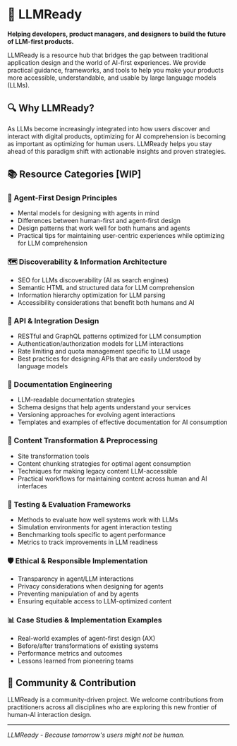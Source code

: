 # 🚀 LLMReady

**Helping developers, product managers, and designers to build the future of LLM-first products.**

LLMReady is a resource hub that bridges the gap between traditional application design and the world of AI-first experiences. We provide practical guidance, frameworks, and tools to help you make your products more accessible, understandable, and usable by large language models (LLMs).

## 🔍 Why LLMReady?
As LLMs become increasingly integrated into how users discover and interact with digital products, optimizing for AI comprehension is becoming as important as optimizing for human users. LLMReady helps you stay ahead of this paradigm shift with actionable insights and proven strategies.

## 📚 Resource Categories [WIP]

### 🧠 Agent-First Design Principles
- Mental models for designing with agents in mind
- Differences between human-first and agent-first design
- Design patterns that work well for both humans and agents
- Practical tips for maintaining user-centric experiences while optimizing for LLM comprehension

### 🗺️ Discoverability & Information Architecture
- SEO for LLMs discoverability (AI as search engines)
- Semantic HTML and structured data for LLM comprehension
- Information hierarchy optimization for LLM parsing
- Accessibility considerations that benefit both humans and AI

### 🔌 API & Integration Design
- RESTful and GraphQL patterns optimized for LLM consumption
- Authentication/authorization models for LLM interactions
- Rate limiting and quota management specific to LLM usage
- Best practices for designing APIs that are easily understood by language models

### 📖 Documentation Engineering
- LLM-readable documentation strategies
- Schema designs that help agents understand your services
- Versioning approaches for evolving agent interactions
- Templates and examples of effective documentation for AI consumption

### 🔄 Content Transformation & Preprocessing
- Site transformation tools
- Content chunking strategies for optimal agent consumption
- Techniques for making legacy content LLM-accessible
- Practical workflows for maintaining content across human and AI interfaces

### 🧪 Testing & Evaluation Frameworks
- Methods to evaluate how well systems work with LLMs
- Simulation environments for agent interaction testing
- Benchmarking tools specific to agent performance
- Metrics to track improvements in LLM readiness

### 🛡️ Ethical & Responsible Implementation
- Transparency in agent/LLM interactions
- Privacy considerations when designing for agents
- Preventing manipulation of and by agents
- Ensuring equitable access to LLM-optimized content

### 📊 Case Studies & Implementation Examples
- Real-world examples of agent-first design (AX)
- Before/after transformations of existing systems
- Performance metrics and outcomes
- Lessons learned from pioneering teams

## 👥 Community & Contribution
LLMReady is a community-driven project. We welcome contributions from practitioners across all disciplines who are exploring this new frontier of human-AI interaction design.

---

*LLMReady - Because tomorrow's users might not be human.*
